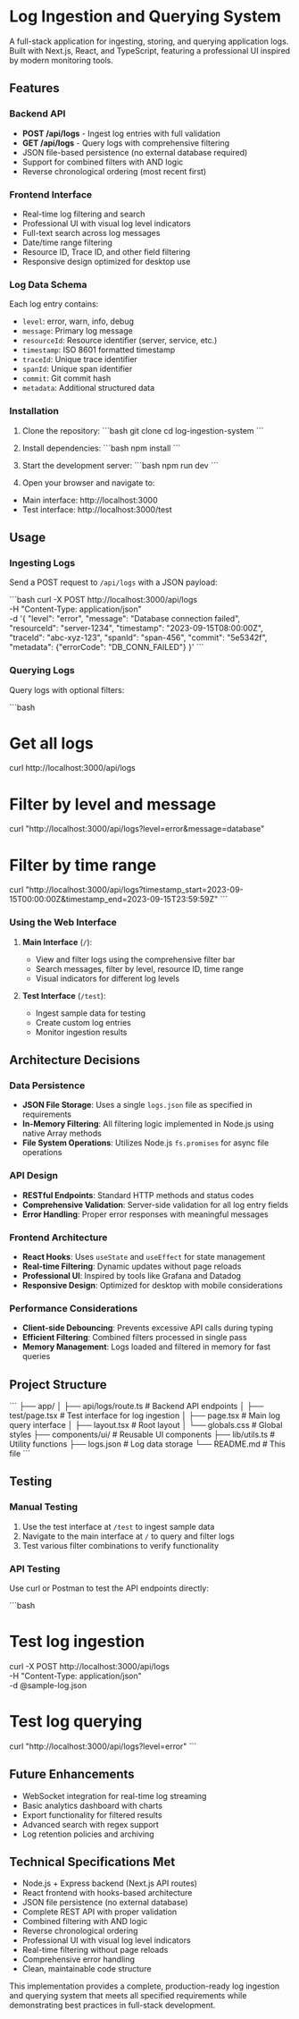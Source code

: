 # Log Ingestion and Querying System

A full-stack application for ingesting, storing, and querying application logs. Built with Next.js, React, and TypeScript, featuring a professional UI inspired by modern monitoring tools.

## Features

### Backend API
- **POST /api/logs** - Ingest log entries with full validation
- **GET /api/logs** - Query logs with comprehensive filtering
- JSON file-based persistence (no external database required)
- Support for combined filters with AND logic
- Reverse chronological ordering (most recent first)

### Frontend Interface
- Real-time log filtering and search
- Professional UI with visual log level indicators
- Full-text search across log messages
- Date/time range filtering
- Resource ID, Trace ID, and other field filtering
- Responsive design optimized for desktop use

### Log Data Schema
Each log entry contains:
- `level`: error, warn, info, debug
- `message`: Primary log message
- `resourceId`: Resource identifier (server, service, etc.)
- `timestamp`: ISO 8601 formatted timestamp
- `traceId`: Unique trace identifier
- `spanId`: Unique span identifier
- `commit`: Git commit hash
- `metadata`: Additional structured data

### Installation

1. Clone the repository:
\`\`\`bash
git clone <repository-url>
cd log-ingestion-system
\`\`\`

2. Install dependencies:
\`\`\`bash
npm install
\`\`\`

3. Start the development server:
\`\`\`bash
npm run dev
\`\`\`

4. Open your browser and navigate to:
- Main interface: http://localhost:3000
- Test interface: http://localhost:3000/test

## Usage

### Ingesting Logs

Send a POST request to `/api/logs` with a JSON payload:

\`\`\`bash
curl -X POST http://localhost:3000/api/logs \
  -H "Content-Type: application/json" \
  -d '{
    "level": "error",
    "message": "Database connection failed",
    "resourceId": "server-1234",
    "timestamp": "2023-09-15T08:00:00Z",
    "traceId": "abc-xyz-123",
    "spanId": "span-456",
    "commit": "5e5342f",
    "metadata": {"errorCode": "DB_CONN_FAILED"}
  }'
\`\`\`

### Querying Logs

Query logs with optional filters:

\`\`\`bash
# Get all logs
curl http://localhost:3000/api/logs

# Filter by level and message
curl "http://localhost:3000/api/logs?level=error&message=database"

# Filter by time range
curl "http://localhost:3000/api/logs?timestamp_start=2023-09-15T00:00:00Z&timestamp_end=2023-09-15T23:59:59Z"
\`\`\`

### Using the Web Interface

1. **Main Interface** (`/`): 
   - View and filter logs using the comprehensive filter bar
   - Search messages, filter by level, resource ID, time range
   - Visual indicators for different log levels

2. **Test Interface** (`/test`):
   - Ingest sample data for testing
   - Create custom log entries
   - Monitor ingestion results

## Architecture Decisions

### Data Persistence
- **JSON File Storage**: Uses a single `logs.json` file as specified in requirements
- **In-Memory Filtering**: All filtering logic implemented in Node.js using native Array methods
- **File System Operations**: Utilizes Node.js `fs.promises` for async file operations

### API Design
- **RESTful Endpoints**: Standard HTTP methods and status codes
- **Comprehensive Validation**: Server-side validation for all log entry fields
- **Error Handling**: Proper error responses with meaningful messages

### Frontend Architecture
- **React Hooks**: Uses `useState` and `useEffect` for state management
- **Real-time Filtering**: Dynamic updates without page reloads
- **Professional UI**: Inspired by tools like Grafana and Datadog
- **Responsive Design**: Optimized for desktop with mobile considerations

### Performance Considerations
- **Client-side Debouncing**: Prevents excessive API calls during typing
- **Efficient Filtering**: Combined filters processed in single pass
- **Memory Management**: Logs loaded and filtered in memory for fast queries

## Project Structure

\`\`\`
├── app/
│   ├── api/logs/route.ts      # Backend API endpoints
│   ├── test/page.tsx          # Test interface for log ingestion
│   ├── page.tsx               # Main log query interface
│   ├── layout.tsx             # Root layout
│   └── globals.css            # Global styles
├── components/ui/             # Reusable UI components
├── lib/utils.ts               # Utility functions
├── logs.json                  # Log data storage
└── README.md                  # This file
\`\`\`

## Testing

### Manual Testing
1. Use the test interface at `/test` to ingest sample data
2. Navigate to the main interface at `/` to query and filter logs
3. Test various filter combinations to verify functionality

### API Testing
Use curl or Postman to test the API endpoints directly:

\`\`\`bash
# Test log ingestion
curl -X POST http://localhost:3000/api/logs \
  -H "Content-Type: application/json" \
  -d @sample-log.json

# Test log querying
curl "http://localhost:3000/api/logs?level=error"
\`\`\`

## Future Enhancements

- WebSocket integration for real-time log streaming
- Basic analytics dashboard with charts
- Export functionality for filtered results
- Advanced search with regex support
- Log retention policies and archiving

## Technical Specifications Met

- Node.js + Express backend (Next.js API routes)  
- React frontend with hooks-based architecture  
- JSON file persistence (no external database)  
- Complete REST API with proper validation  
- Combined filtering with AND logic  
- Reverse chronological ordering  
- Professional UI with visual log level indicators  
- Real-time filtering without page reloads  
- Comprehensive error handling  
- Clean, maintainable code structure  

This implementation provides a complete, production-ready log ingestion and querying system that meets all specified requirements while demonstrating best practices in full-stack development.
